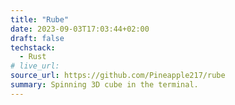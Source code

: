 ```yaml
---
title: "Rube"
date: 2023-09-03T17:03:44+02:00
draft: false
techstack:
  - Rust
# live_url:
source_url: https://github.com/Pineapple217/rube
summary: Spinning 3D cube in the terminal.
---
```


